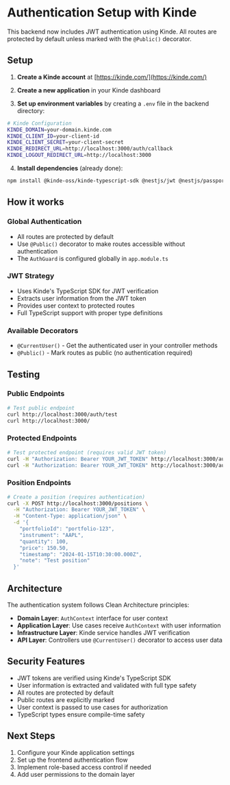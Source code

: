 # Authentication Setup with Kinde

This backend now includes JWT authentication using Kinde. All routes are protected by default unless marked with the `@Public()` decorator.

## Setup

1. **Create a Kinde account** at [https://kinde.com/](https://kinde.com/)

2. **Create a new application** in your Kinde dashboard

3. **Set up environment variables** by creating a `.env` file in the backend directory:

```bash
# Kinde Configuration
KINDE_DOMAIN=your-domain.kinde.com
KINDE_CLIENT_ID=your-client-id
KINDE_CLIENT_SECRET=your-client-secret
KINDE_REDIRECT_URL=http://localhost:3000/auth/callback
KINDE_LOGOUT_REDIRECT_URL=http://localhost:3000
```

4. **Install dependencies** (already done):
```bash
npm install @kinde-oss/kinde-typescript-sdk @nestjs/jwt @nestjs/passport passport passport-jwt @types/passport-jwt
```

## How it works

### Global Authentication
- All routes are protected by default
- Use `@Public()` decorator to make routes accessible without authentication
- The `AuthGuard` is configured globally in `app.module.ts`

### JWT Strategy
- Uses Kinde's TypeScript SDK for JWT verification
- Extracts user information from the JWT token
- Provides user context to protected routes
- Full TypeScript support with proper type definitions

### Available Decorators
- `@CurrentUser()` - Get the authenticated user in your controller methods
- `@Public()` - Mark routes as public (no authentication required)

## Testing

### Public Endpoints
```bash
# Test public endpoint
curl http://localhost:3000/auth/test
curl http://localhost:3000/
```

### Protected Endpoints
```bash
# Test protected endpoint (requires valid JWT token)
curl -H "Authorization: Bearer YOUR_JWT_TOKEN" http://localhost:3000/auth/profile
curl -H "Authorization: Bearer YOUR_JWT_TOKEN" http://localhost:3000/auth/test
```

### Position Endpoints
```bash
# Create a position (requires authentication)
curl -X POST http://localhost:3000/positions \
  -H "Authorization: Bearer YOUR_JWT_TOKEN" \
  -H "Content-Type: application/json" \
  -d '{
    "portfolioId": "portfolio-123",
    "instrument": "AAPL",
    "quantity": 100,
    "price": 150.50,
    "timestamp": "2024-01-15T10:30:00.000Z",
    "note": "Test position"
  }'
```

## Architecture

The authentication system follows Clean Architecture principles:

- **Domain Layer**: `AuthContext` interface for user context
- **Application Layer**: Use cases receive `AuthContext` with user information
- **Infrastructure Layer**: Kinde service handles JWT verification
- **API Layer**: Controllers use `@CurrentUser()` decorator to access user data

## Security Features

- JWT tokens are verified using Kinde's TypeScript SDK
- User information is extracted and validated with full type safety
- All routes are protected by default
- Public routes are explicitly marked
- User context is passed to use cases for authorization
- TypeScript types ensure compile-time safety

## Next Steps

1. Configure your Kinde application settings
2. Set up the frontend authentication flow
3. Implement role-based access control if needed
4. Add user permissions to the domain layer
